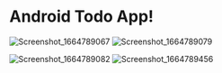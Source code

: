 ﻿# Android Todo App!
![Screenshot_1664789067](https://user-images.githubusercontent.com/20607629/193544699-2deab670-cb2c-4a4d-be25-c855a4b51dc8.png) 
![Screenshot_1664789079](https://user-images.githubusercontent.com/20607629/193544695-21144769-3dd7-40d2-ba24-e28e016a973c.png)

![Screenshot_1664789082](https://user-images.githubusercontent.com/20607629/193544700-dd2d7f50-2160-4d71-979d-35f8d799fece.png)
![Screenshot_1664789456](https://user-images.githubusercontent.com/20607629/193545256-9bf42e94-11e0-4118-8078-a1d1df231f23.png)
